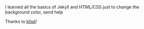 I learned all the basics of Jekyll and HTML/CSS just to change the background color, send help 

Thanks to [klisé](https://github.com/piharpi/jekyll-klise)!
